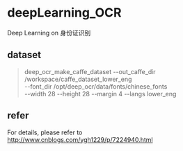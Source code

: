 # deepLearning_OCR
Deep Learning on 身份证识别    
## dataset
>deep_ocr_make_caffe_dataset --out_caffe_dir /workspace/caffe_dataset_lower_eng \
            --font_dir /opt/deep_ocr/data/fonts/chinese_fonts \
            --width 28 --height 28 --margin 4 --langs lower_eng
## refer
For details, please refer to  http://www.cnblogs.com/ygh1229/p/7224940.html
